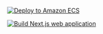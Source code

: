 [![Deploy to Amazon ECS](https://github.com/Projet-Annuel-4AL/back_end/actions/workflows/aws.yml/badge.svg)](https://github.com/Projet-Annuel-4AL/back_end/actions/workflows/aws.yml)


[![Build Next.js web application](https://github.com/Projet-Annuel-4AL/back_end/actions/workflows/build-and-test-app.yml/badge.svg)](https://github.com/Projet-Annuel-4AL/back_end/actions/workflows/build-and-test-app.yml)
